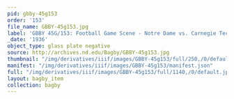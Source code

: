 ```yaml
---
pid: gbby-45g153
order: '153'
file_name: GBBY-45g153.jpg
label: 'GBBY 45G/153: Football Game Scene - Notre Dame vs. Carnegie Tech - 1936'
_date: '1936'
object_type: glass plate negative
source: http://archives.nd.edu/Bagby/GBBY-45g153.jpg
thumbnail: "/img/derivatives/iiif/images/GBBY-45g153/full/250,/0/default.jpg"
manifest: "/img/derivatives/iiif/images/GBBY-45g153/manifest.json"
full: "/img/derivatives/iiif/images/GBBY-45g153/full/1140,/0/default.jpg"
layout: bagby_item
collection: bagby
---
```

